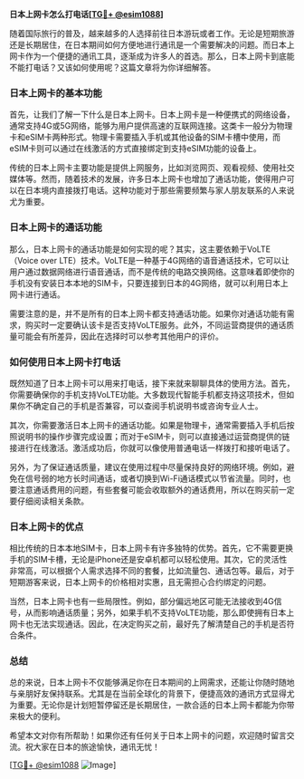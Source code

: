 **日本上网卡怎么打电话[[TG💪+ @esim1088](https://t.me/s/esim1088)]**

随着国际旅行的普及，越来越多的人选择前往日本游玩或者工作。无论是短期旅游还是长期居住，在日本期间如何方便地进行通讯是一个需要解决的问题。而日本上网卡作为一个便捷的通讯工具，逐渐成为许多人的首选。那么，日本上网卡到底能不能打电话？又该如何使用呢？这篇文章将为你详细解答。

### 日本上网卡的基本功能

首先，让我们了解一下什么是日本上网卡。日本上网卡是一种便携式的网络设备，通常支持4G或5G网络，能够为用户提供高速的互联网连接。这类卡一般分为物理卡和eSIM卡两种形式。物理卡需要插入手机或其他设备的SIM卡槽中使用，而eSIM卡则可以通过在线激活的方式直接绑定到支持eSIM功能的设备上。

传统的日本上网卡主要功能是提供上网服务，比如浏览网页、观看视频、使用社交媒体等。然而，随着技术的发展，许多日本上网卡也增加了通话功能，使得用户可以在日本境内直接拨打电话。这种功能对于那些需要频繁与家人朋友联系的人来说尤为重要。

### 日本上网卡的通话功能

那么，日本上网卡的通话功能是如何实现的呢？其实，这主要依赖于VoLTE（Voice over LTE）技术。VoLTE是一种基于4G网络的语音通话技术，它可以让用户通过数据网络进行语音通话，而不是传统的电路交换网络。这意味着即使你的手机没有安装日本本地的SIM卡，只要连接到日本的4G网络，就可以利用日本上网卡进行通话。

需要注意的是，并不是所有的日本上网卡都支持通话功能。如果你对通话功能有需求，购买时一定要确认该卡是否支持VoLTE服务。此外，不同运营商提供的通话质量可能会有所差异，因此在选择时可以参考其他用户的评价。

### 如何使用日本上网卡打电话

既然知道了日本上网卡可以用来打电话，接下来就来聊聊具体的使用方法。首先，你需要确保你的手机支持VoLTE功能。大多数现代智能手机都支持这项技术，但如果你不确定自己的手机是否兼容，可以查阅手机说明书或咨询专业人士。

其次，你需要激活日本上网卡的通话功能。如果是物理卡，通常需要插入手机后按照说明书的操作步骤完成设置；而对于eSIM卡，则可以直接通过运营商提供的链接进行在线激活。激活成功后，你就可以像使用普通电话一样拨打和接听电话了。

另外，为了保证通话质量，建议在使用过程中尽量保持良好的网络环境。例如，避免在信号弱的地方长时间通话，或者切换到Wi-Fi通话模式以节省流量。同时，也要注意通话费用的问题，有些套餐可能会收取额外的通话费用，所以在购买前一定要仔细阅读相关条款。

### 日本上网卡的优点

相比传统的日本本地SIM卡，日本上网卡有许多独特的优势。首先，它不需要更换手机的SIM卡槽，无论是iPhone还是安卓机都可以轻松使用。其次，它的灵活性非常高，可以根据个人需求选择不同的套餐，比如流量包、通话包等。最后，对于短期游客来说，日本上网卡的价格相对实惠，且无需担心合约绑定的问题。

当然，日本上网卡也有一些局限性。例如，部分偏远地区可能无法接收到4G信号，从而影响通话质量；另外，如果手机不支持VoLTE功能，那么即使拥有日本上网卡也无法实现通话。因此，在决定购买之前，最好先了解清楚自己的手机是否符合条件。

### 总结

总的来说，日本上网卡不仅能够满足你在日本期间的上网需求，还能让你随时随地与亲朋好友保持联系。尤其是在当前全球化的背景下，便捷高效的通讯方式显得尤为重要。无论你是计划短暂停留还是长期居住，一款合适的日本上网卡都能为你带来极大的便利。

希望本文对你有所帮助！如果你还有任何关于日本上网卡的问题，欢迎随时留言交流。祝大家在日本的旅途愉快，通讯无忧！

[[TG💪+ @esim1088](https://t.me/s/esim1088) ![Image](https://i.postimg.cc/4NQfJmqS/Snipaste-2025-05-13-00-14-12.png)]
